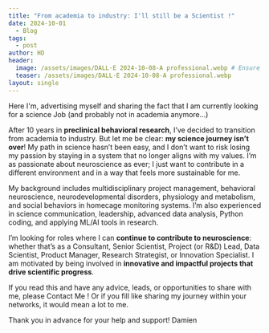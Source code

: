 ```yaml
---
title: "From academia to industry: I'll still be a Scientist !"
date: 2024-10-01
  - Blog
tags:
  - post
author: HD
header:
  image: /assets/images/DALL·E 2024-10-08-A professional.webp # Ensure your images are stored in the appropriate folder
  teaser: /assets/images/DALL·E 2024-10-08-A professional.webp
layout: single
---
```


Here I'm, advertising myself and sharing the fact that I am currently looking for a science Job (and probably not in academia anymore…)

After 10 years in **preclinical behavioral research**, I’ve decided to transition from academia to industry. But let me be clear: **my science journey isn’t over**! My path in science hasn’t been easy, and I don’t want to risk losing my passion by staying in a system that no longer aligns with my values. I’m as passionate about neuroscience as ever; I just want to contribute in a different environment and in a way that feels more sustainable for me.

My background includes multidisciplinary project management, behavioral neuroscience, neurodevelopmental disorders, physiology and metabolism, and social behaviors in homecage monitoring systems. I’m also experienced in science communication, leadership, advanced data analysis, Python coding, and applying ML/AI tools in research.

I’m looking for roles where I can **continue to contribute to neuroscience**: whether that’s as a Consultant, Senior Scientist, Project (or R&D) Lead, Data Scientist, Product Manager, Research Strategist, or Innovation Specialist. I am motivated by being involved in **innovative and impactful projects that drive scientific progress**.

If you read this and have any advice, leads, or opportunities to share with me, please Contact Me ! Or if you fill like sharing my journey within your networks, it would mean a lot to me.

Thank you in advance for your help and support!
Damien